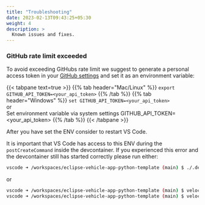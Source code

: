 ```yaml
---
title: "Troubleshooting"
date: 2023-02-13T09:43:25+05:30
weight: 4
description: >
  Known issues and fixes.
---
```


### GitHub rate limit exceeded

To avoid exceeding GitHubs rate limit we suggest to generate a personal access token in your [GitHub settings](https://github.com/settings/tokens) and set it as an environment variable:

{{< tabpane text=true >}}
{{% tab header="Mac/Linux" %}}
`export GITHUB_API_TOKEN=<your_api_token>`
{{% /tab %}}
{{% tab header="Windows" %}}
`set GITHUB_API_TOKEN=<your_api_token>`
</br>
or
</br>
Set environment variable via system settings GITHUB_API_TOKEN=<your_api_token>
{{% /tab %}}
{{< /tabpane >}}

After you have set the ENV consider to restart VS Code.

It is important that VS Code has access to this ENV during the `postCreateCommand` inside the devcontainer.
If you experienced this error and the devcontainer still has started correctly please run either:

```bash
vscode ➜ /workspaces/eclipse-vehicle-app-python-template (main) $ ./.devcontainer/scripts/postCreateCommand.sh
```

or

```bash
vscode ➜ /workspaces/eclipse-vehicle-app-python-template (main) $ velocitas init
vscode ➜ /workspaces/eclipse-vehicle-app-python-template (main) $ velocitas sync
```
